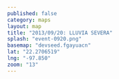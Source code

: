 ```yaml
---
published: false
category: maps
layout: map
title: "2013/09/20: LLUVIA SEVERA"
splash: "event-0920.png"
basemap: "devseed.fgayuacn"
lat: "22.2706519"
lng: "-97.850"
zoom: "13"
---
```


<script type='text/javascript'>

$('.loading').show();

L.mapbox.accessToken = 'pk.eyJ1IjoiZGV2c2VlZCIsImEiOiJnUi1mbkVvIn0.018aLhX0Mb0tdtaT2QNe2Q';
var map = L.mapbox.map('map', null).setView([{{page.lat}}, {{page.lng}}], {{page.zoom}});
var baseLayer = L.mapbox.tileLayer('devseed.tampico');
map.addLayer(baseLayer);
baseLayer.setOpacity(0.8);
var municipalitesLayer = L.geoJson();
var apiLayer = L.layerGroup();
var markers = L.mapbox.featureLayer();
var municipalityKey = [];
municipalitesLayer.addTo(map);
markers.addTo(map);
apiLayer.addTo(map);

new L.Control.MiniMap(L.mapbox.tileLayer('devseed.jfe5nhb2'), {
        aimingRectOptions: {
            color: '#FFBF00'
        }
    })
    .addTo(map);

$.ajax({
    type: 'GET',
    url: 'http://201.175.32.249/api/action/datastore_search?resource_id=738a516d-67aa-4b4b-837a-2b81b9c9f61f&filters={"Code": "20300200920130130"}&limit=100000',
    dataType: 'jsonp',
    success: function(data) {

        console.log(data);

        $.each(data.result.records, function(index, value) {

            if (value.MunId) {

                var munId = value.MunId.toString();
                if (munId.length == 4) {
                    munId = '0' + munId;
                }
                var stateId = munId.substring(0, 2);
                var munId = munId.substring(2);


                var marker = L.marker(new L.LatLng(value['LATITUD'], value['LONGITUD']), {
                    'title': 'test',
                    'id': munId
                });

                var markup = value['TIPO.DE.APOYO'];

                // marker.setIcon(L.icon(icon));
                marker.bindPopup(markup, {
                    autoPan: true
                });

                markers.addLayer(marker);

                $('.loading').hide();


            }

        });

    }
});
</script>
    
